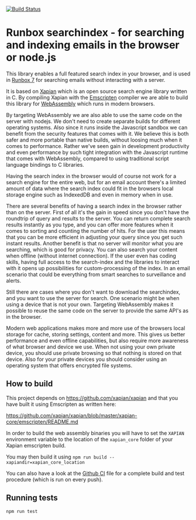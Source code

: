 [![Build Status](https://api.travis-ci.com/runbox/runbox-searchindex.svg?branch=master)](https://travis-ci.com/runbox/runbox-searchindex)

Runbox searchindex - for searching and indexing emails in the browser or node.js
================================================================================

This library enables a full featured search index in your browser, and is used in [Runbox 7](https://blog.runbox.com/2019/01/the-secret-behind-runbox-7s-speed/) for searching emails without interacting with a server.

It is based on [Xapian](https://xapian.org) which is an open source search engine library written in C. By compiling Xapian with the [Emscripten](https://emscripten.org/) compiler we are able to build this library for [WebAssembly](https://webassembly.org/) which runs in modern browsers.

By targeting WebAssembly we are also able to use the same code on the server with nodejs. We don't need to create separate builds for different operating systems. Also since it runs inside the Javascript sandbox we can benefit from
the security features that comes with it. We believe this is both safer and more portable than native builds, without
loosing much when it comes to performance. Rather we've seen gain in development productivity and even performance by such tight integration with the Javascript runtime that comes with WebAssembly, compared to using traditional script language bindings to C libraries.

Having the search index in the browser would of course not work for a search engine for the entire web, but for
an email account there's a limited amount of data where the search index could fit in the browsers local storage engine such as IndexedDB and even in memory when in use.

There are several benefits of having a search index in the browser rather than on the server. First of all it's the
gain in speed since you don't have the roundtrip of query and results to the server. You can return complete 
search results instantly as you type, and you can offer more features when it comes to sorting and counting the 
number of hits. For the user this means that you can be more efficient in adjusting your query since you get such
instant results. Another benefit is that no server will monitor what you are searching, which is good for privacy. 
You can also search your content when offline (without internet connection). If the user even has coding skills, having full access to the search-index and the libraries to interact with it opens up possibilities for custom-processing of the index. In an email scenario that could be everything from smart searches to surveillance and alerts.

Still there are cases where you don't want to download the searchindex, and you want to use the server for search. One scenario might be when using a device that is not your own. Targeting WebAssembly makes it possible to reuse the same code on the server to provide the same API's as in the browser.

Modern web applications makes more and more use of the browsers local storage for cache, storing settings, content and more. This gives us better performance and even offline capabilities, but also require more awareness of what browser and device we use. When not using your own private device, you should use private browsing so that nothing is stored on that device. Also for your private devices you should consider using an operating system that offers encrypted file systems.

## How to build
This project depends on https://github.com/xapian/xapian and that you have built it using Emscripten as written here:

https://github.com/xapian/xapian/blob/master/xapian-core/emscripten/README.md

In order to build the web assembly binaries you will have to set the `XAPIAN` environment variable to
the location of the `xapian_core` folder of your Xapian emscripten build.

You may then build it using `npm run build --xapiandir=xapian_core_location`

You can also have a look at the [Github CI](.github/workflows/ci.yml) file for a complete build and test procedure (which is run on every push).

## Running tests

`npm run test`
